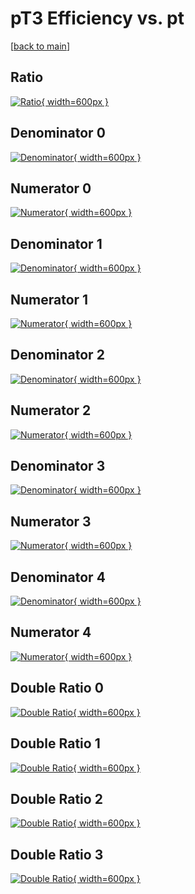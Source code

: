 # pT3 Efficiency vs. pt

[[back to main](./)]



## Ratio

[![Ratio](../mtv/var/pT3_loweta_13_1_eff_pt.png){ width=600px }](../mtv/var/pT3_loweta_13_1_eff_pt.pdf)

## Denominator 0

[![Denominator](../mtv/den/pT3_loweta_13_1_eff_pt_den0.png){ width=600px }](../mtv/den/pT3_loweta_13_1_eff_pt_den0.pdf)

## Numerator 0

[![Numerator](../mtv/num/pT3_loweta_13_1_eff_pt_num0.png){ width=600px }](../mtv/num/pT3_loweta_13_1_eff_pt_num0.pdf)

## Denominator 1

[![Denominator](../mtv/den/pT3_loweta_13_1_eff_pt_den1.png){ width=600px }](../mtv/den/pT3_loweta_13_1_eff_pt_den1.pdf)

## Numerator 1

[![Numerator](../mtv/num/pT3_loweta_13_1_eff_pt_num1.png){ width=600px }](../mtv/num/pT3_loweta_13_1_eff_pt_num1.pdf)

## Denominator 2

[![Denominator](../mtv/den/pT3_loweta_13_1_eff_pt_den2.png){ width=600px }](../mtv/den/pT3_loweta_13_1_eff_pt_den2.pdf)

## Numerator 2

[![Numerator](../mtv/num/pT3_loweta_13_1_eff_pt_num2.png){ width=600px }](../mtv/num/pT3_loweta_13_1_eff_pt_num2.pdf)

## Denominator 3

[![Denominator](../mtv/den/pT3_loweta_13_1_eff_pt_den3.png){ width=600px }](../mtv/den/pT3_loweta_13_1_eff_pt_den3.pdf)

## Numerator 3

[![Numerator](../mtv/num/pT3_loweta_13_1_eff_pt_num3.png){ width=600px }](../mtv/num/pT3_loweta_13_1_eff_pt_num3.pdf)

## Denominator 4

[![Denominator](../mtv/den/pT3_loweta_13_1_eff_pt_den4.png){ width=600px }](../mtv/den/pT3_loweta_13_1_eff_pt_den4.pdf)

## Numerator 4

[![Numerator](../mtv/num/pT3_loweta_13_1_eff_pt_num4.png){ width=600px }](../mtv/num/pT3_loweta_13_1_eff_pt_num4.pdf)

## Double Ratio 0

[![Double Ratio](../mtv/ratio/pT3_loweta_13_1_eff_pt_ratio0.png){ width=600px }](../mtv/ratio/pT3_loweta_13_1_eff_pt_ratio0.pdf)

## Double Ratio 1

[![Double Ratio](../mtv/ratio/pT3_loweta_13_1_eff_pt_ratio1.png){ width=600px }](../mtv/ratio/pT3_loweta_13_1_eff_pt_ratio1.pdf)

## Double Ratio 2

[![Double Ratio](../mtv/ratio/pT3_loweta_13_1_eff_pt_ratio2.png){ width=600px }](../mtv/ratio/pT3_loweta_13_1_eff_pt_ratio2.pdf)

## Double Ratio 3

[![Double Ratio](../mtv/ratio/pT3_loweta_13_1_eff_pt_ratio3.png){ width=600px }](../mtv/ratio/pT3_loweta_13_1_eff_pt_ratio3.pdf)

